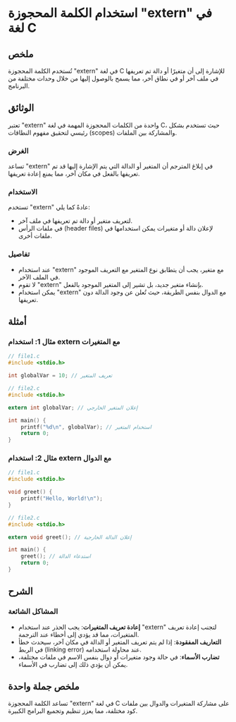 <!--
Meta Description: # استخدام الكلمة المحجوزة "extern" في لغة C ## ملخص تُستخدم الكلمة المحجوزة "extern" في لغة C للإشارة إلى أن متغيرًا أو دالة تم تعريفها في ملف آخر أو ...
Meta Keywords: extern, استخدام, المتغير, تعريفها, آخر
-->

# استخدام الكلمة المحجوزة "extern" في لغة C 

## ملخص
تُستخدم الكلمة المحجوزة "extern" في لغة C للإشارة إلى أن متغيرًا أو دالة تم تعريفها في ملف آخر أو في نطاق آخر، مما يسمح بالوصول إليها من خلال وحدات مختلفة من البرنامج.

## الوثائق
تعتبر "extern" واحدة من الكلمات المحجوزة المهمة في لغة C، حيث تستخدم بشكل رئيسي لتحقيق مفهوم النطاقات (scopes) والمشاركة بين الملفات. 

### الغرض
تساعد "extern" في إبلاغ المترجم أن المتغير أو الدالة التي يتم الإشارة إليها قد تم تعريفها بالفعل في مكان آخر، مما يمنع إعادة تعريفها.

### الاستخدام
تستخدم "extern" عادةً كما يلي:
- لتعريف متغير أو دالة تم تعريفها في ملف آخر.
- في ملفات الرأس (header files) لإعلان دالة أو متغيرات يمكن استخدامها في ملفات أخرى.

### تفاصيل
- عند استخدام "extern" مع متغير، يجب أن يتطابق نوع المتغير مع التعريف الموجود في الملف الآخر.
- لا تقوم "extern" بإنشاء متغير جديد، بل تشير إلى المتغير الموجود بالفعل.
- يمكن استخدام "extern" مع الدوال بنفس الطريقة، حيث تُعلن عن وجود الدالة دون تعريفها.

## أمثلة
### مثال 1: استخدام extern مع المتغيرات
```c
// file1.c
#include <stdio.h>

int globalVar = 10; // تعريف المتغير

// file2.c
#include <stdio.h>

extern int globalVar; // إعلان المتغير الخارجي

int main() {
    printf("%d\n", globalVar); // استخدام المتغير
    return 0;
}
```

### مثال 2: استخدام extern مع الدوال
```c
// file1.c
#include <stdio.h>

void greet() {
    printf("Hello, World!\n");
}

// file2.c
#include <stdio.h>

extern void greet(); // إعلان الدالة الخارجية

int main() {
    greet(); // استدعاء الدالة
    return 0;
}
```

## الشرح
### المشاكل الشائعة
- **إعادة تعريف المتغيرات**: يجب الحذر عند استخدام "extern" لتجنب إعادة تعريف المتغيرات، مما قد يؤدي إلى أخطاء عند الترجمة.
- **التعاريف المفقودة**: إذا لم يتم تعريف المتغير أو الدالة في مكان آخر، سيحدث خطأ في الربط (linking error) عند محاولة استخدامه.
- **تضارب الأسماء**: في حالة وجود متغيرات أو دوال بنفس الاسم في ملفات مختلفة، يمكن أن يؤدي ذلك إلى تضارب في الأسماء.

## ملخص جملة واحدة
تساعد الكلمة المحجوزة "extern" في لغة C على مشاركة المتغيرات والدوال بين ملفات كود مختلفة، مما يعزز تنظيم وتجميع البرامج الكبيرة.